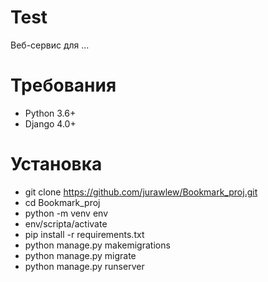 # Test
Веб-сервис для ...

Требования
===

- Python 3.6+
- Django 4.0+

Установка
===

- git clone https://github.com/jurawlew/Bookmark_proj.git
- cd Bookmark_proj
- python -m venv env
- env/scripta/activate
- pip install -r requirements.txt
- python manage.py makemigrations
- python manage.py migrate
- python manage.py runserver
